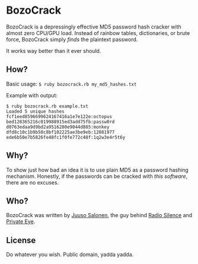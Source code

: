 # BozoCrack
BozoCrack is a depressingly effective MD5 password hash cracker with almost zero CPU/GPU load. Instead of rainbow tables, dictionaries, or brute force, BozoCrack simply *finds* the plaintext password.

It works way better than it ever should.


## How?
Basic usage:
`$ ruby bozocrack.rb my_md5_hashes.txt`

Example with output:
```
$ ruby bozocrack.rb example.txt
Loaded 5 unique hashes
fcf1eed8596699624167416a1e7e122e:octopus
bed128365216c019988915ed3add75fb:passw0rd
d0763edaa9d9bd2a9516280e9044d885:monkey
dfd8c10c1b9b58c8bf102225ae3be9eb:12081977
ede6b50e7b5826fe48fc1f0fe772c48f:1q2w3e4r5t6y
```


## Why?
To show just how bad an idea it is to use plain MD5 as a password hashing mechanism. Honestly, if the passwords can be cracked with *this software*, there are no excuses.


## Who?
BozoCrack was written by [Juuso Salonen](http://twitter.com/juusosalonen), the guy behind [Radio Silence](http://radiosilenceapp.com) and [Private Eye](http://radiosilenceapp.com/private-eye).


## License
Do whatever you wish. Public domain, yadda yadda.
